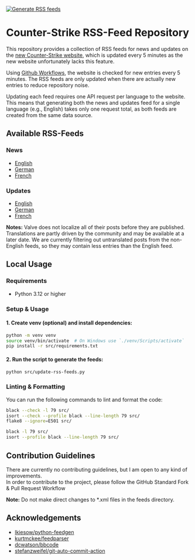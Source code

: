 [![Generate RSS feeds](https://github.com/IceQ1337/CS2-RSS-Feed/actions/workflows/update-rss-feeds.yaml/badge.svg)](https://github.com/IceQ1337/CS2-RSS-Feed/actions/workflows/update-rss-feeds.yaml)

# Counter-Strike RSS-Feed Repository
This repository provides a collection of RSS feeds for news and updates on the [new Counter-Strike website](https://counter-strike.net), which is updated every 5 minutes as the new website unfortunately lacks this feature.  

Using [Github Workflows](https://docs.github.com/en/actions/using-workflows), the website is checked for new entries every 5 minutes. The RSS feeds are only updated when there are actually new entries to reduce repository noise.  

Updating each feed requires one API request per language to the website. This means that generating both the news and updates feed for a single language (e.g., English) takes only one request total, as both feeds are created from the same data source.

## Available RSS-Feeds
### News
-  [English](https://raw.githubusercontent.com/Chopper1337/CS-RSS-Feed/master/feeds/news-feed-en.xml)
-  [German](https://raw.githubusercontent.com/Chopper1337/CS-RSS-Feed/master/feeds/news-feed-de.xml)
-  [French](https://raw.githubusercontent.com/Chopper1337/CS-RSS-Feed/master/feeds/news-feed-fr.xml)

### Updates
-  [English](https://raw.githubusercontent.com/Chopper1337/CS-RSS-Feed/master/feeds/updates-feed-en.xml)
-  [German](https://raw.githubusercontent.com/Chopper1337/CS-RSS-Feed/master/feeds/updates-feed-de.xml)
-  [French](https://raw.githubusercontent.com/Chopper1337/CS-RSS-Feed/master/feeds/updates-feed-fr.xml)

**Notes:**
Valve does not localize all of their posts before they are published. Translations are partly driven by the community and may be available at a later date. We are currently filtering out untranslated posts from the non-English feeds, so they may contain less entries than the English feed.

## Local Usage

### Requirements
- Python 3.12 or higher

### Setup & Usage

#### 1. Create venv (optional) and install dependencies:

```bash
python -m venv venv
source venv/bin/activate  # On Windows use `./venv/Scripts/activate`
pip install -r src/requirements.txt
```

#### 2. Run the script to generate the feeds:

```bash
python src/update-rss-feeds.py
```

### Linting & Formatting

You can run the following commands to lint and format the code:

```bash
black --check -l 79 src/
isort --check --profile black --line-length 79 src/
flake8 --ignore=E501 src/
```

```bash
black -l 79 src/
isort --profile black --line-length 79 src/
```

## Contribution Guidelines
There are currently no contributing guidelines, but I am open to any kind of improvements.  
In order to contribute to the project, please follow the GitHub Standard Fork & Pull Request Workflow  

**Note:** Do not make direct changes to *.xml files in the feeds directory.

## Acknowledgements
- [lkiesow/python-feedgen](https://github.com/lkiesow/python-feedgen)
- [kurtmckee/feedparser](https://github.com/kurtmckee/feedparser)
- [dcwatson/bbcode](https://github.com/dcwatson/bbcode)
- [stefanzweifel/git-auto-commit-action](https://github.com/stefanzweifel/git-auto-commit-action)
